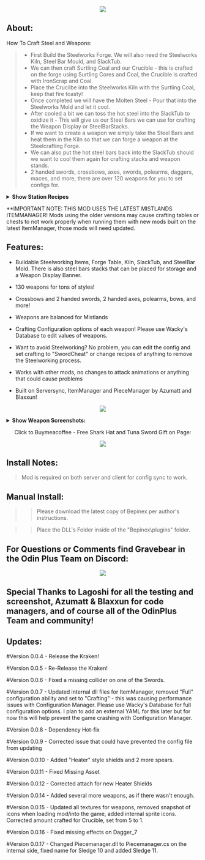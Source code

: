 
</p>

<p align="center">

<img src="https://cdn.discordapp.com/attachments/1002971376551989369/1046227393825755196/steelworksheader.png">

</p>

<h2>  About: </h2>

How To Craft Steel and Weapons: 


>* First Build the Steelworks Forge. We will also need the Steelworks Kiln, Steel Bar Mould, and SlackTub.
>* We can then craft Surtling Coal and our Crucible - this is crafted on the forge using Surtling Cores and Coal, the Crucible is crafted with IronScrap and Coal.
>* Place the Crucilbe into the Steelworks Kiln with the Surtling Coal, keep that fire toasty!
>* Once completed we will have the Molten Steel - Pour that into the Steelworks Mold and let it cool.
>* After cooled a bit we can toss the hot steel into the SlackTub to oxidize it - This will give us our Steel Bars we can use for crafting the Weapon Display or SteelBarStacks.
>* If we want to create a weapon we simply take the Steel Bars and heat them in the Kiln so that we can forge a weapon at the Steelcrafting Forge.
>* We can also put the hot steel bars back into the SlackTub should we want to cool them again for crafting stacks and weapon stands.
>* 2 handed swords, crossbows, axes, swords, polearms, daggers, maces, and more, there are over 120 weapons for you to set configs for.

<details><summary><b>Show Station Recipes</b></summary>

|CWS_Forge|  |
|-----|--------|
|Stone |10       |
|Iron |5      |
|DragonTear |1      |
  
|CWS_Slack_Tub|  |
|-----|--------|
|Iron |1       |
|CWS_SurtlingCoal |1      |
|RoundLog |5      |

|CWS_Stone_Kiln|  |
|-----|--------|
|CWS_SurtlingCoal |2       |
|Iron |5      |
|Stone |20      |

|CWS_Steel_Mold|  |
|-----|--------|
|Iron |1       |
|CWS_SurtlingCoal |2      |
|Stone |5      |

|CWS_Item_Stand|  |
|-----|--------|
|CWS_Cold_Steel |4       |
|CWS_SurtlingCoal |2      |
|DeerHide |2      |
  
|CWS_Item_Stand_2|  |
|-----|--------|
|CWS_Cold_Steel |4       |
|CWS_SurtlingCoal |2      |
|DeerHide |2      |

|CWS_Steel_Pile|  |
|-----|--------|
|CWS_Cold_Steel |20       |
|CWS_SurtlingCoal |2      |
|DeerHide |2      |

|CWS_SurtlingCoal|  |
|-----|--------|
|Coal |5       |
|SurtlingCore |1      |

|CWS_Crucible_Full|  |
|-----|--------|
|CWS_SurtlingCoal |2       |
|IronScrap |5      |

>Note: All steel weapon recipes can be configured via config file, this syncs with the server's config settings.

|CWS_Weapons|  |
|-----|--------|
|CWS_Hot_Steel_Finished |2       |
|RoundLog |2      |


</details>

**IMPORTANT NOTE: THIS MOD USES THE LATEST MISTLANDS ITEMMANAGER! Mods using the older versions may cause crafting tables or chests to not work properly when running them with new mods built on the latest ItemManager, those mods will need updated.


<h2>  Features:</h2>

- Buildable Steelworking Items, Forge Table, Kiln, SlackTub, and SteelBar Mold. There is also steel bars stacks that can be placed for storage and a Weapon Display Banner.

- 130 weapons for tons of styles!

- Crossbows and 2 handed swords, 2 handed axes, polearms, bows, and more!

- Weapons are balanced for Mistlands

- Crafting Configuration options of each weapon! Please use Wacky's Database to edit values of weapons.

- Want to avoid Steelworking? No problem, you can edit the config and set crafting to "SwordCheat" or change recipes of anything to remove the Steelworking process.

- Works with other mods, no changes to attack animations or anything that could cause problems

- Built on Serversync, ItemManager and PieceManager by Azumatt and Blaxxun!


<p align="center">

<p align="center"><img src="https://cdn.discordapp.com/attachments/1002971376551989369/1046227393511165952/tableheader.png"></p>



<details><summary><b>Show Weapon Screenshots:</b></summary>


<p align="center"><img src="https://cdn.discordapp.com/attachments/1021774386753196122/1051503255647170570/image.png"></p>

<p align="center"><img src="https://cdn.discordapp.com/attachments/1021774386753196122/1050963211815497769/image.png"></p>

<p align="center"><img src="https://cdn.discordapp.com/attachments/1021774386753196122/1050963212125864047/image.png"></p>

<p align="center"><img src="https://cdn.discordapp.com/attachments/1021774386753196122/1050963259236298812/image.png"></p>

<p align="center"><img src="https://cdn.discordapp.com/attachments/1021774386753196122/1050963259559256124/image.png"></p>

<p align="center"><img src="https://cdn.discordapp.com/attachments/1021774386753196122/1050966100583665804/image.png"></p>

</details>


<p align="center">Click to Buymeacoffee - Free Shark Hat and Tuna Sword Gift on Page:</p>

<p align="center"><a href="https://www.buymeacoffee.com/Gravebear"><img src="https://cdn.discordapp.com/attachments/1002971376551989369/1038591260723789824/GBSupporter.png"></a></p>



<h2>  Install Notes: </h2>

>Mod is required on both server and client for config sync to work.

<h2> Manual Install: </h2>

>>Please download the latest copy of Bepinex per author's instructions.

>>Place the DLL's Folder inside of the "Bepinex\plugins\" folder.

<p>

<p align="center"><h2>For Questions or Comments find Gravebear in the Odin Plus Team on Discord:</h2></p>

<p align="center"><a href="https://discord.gg/mbkPcvu9ax"><img src="https://i.imgur.com/Ji3u63C.png"></a></p>

<h2>Special Thanks to Lagoshi for all the testing and screenshot, Azumatt & Blaxxun for code managers, and of course all of the OdinPlus Team and community!

<h2> Updates: </h2>

#Version 0.0.4 - 
 Release the Kraken!

#Version 0.0.5 - 
 Re-Release the Kraken!
 
#Version 0.0.6 - 
 Fixed a missing collider on one of the Swords.
 
#Version 0.0.7 - 
 Updated internal dll files for ItemManager, removed "Full" configuration ability and set to "Crafting" - this was causing performance issues with Configuration Manager. Please use Wacky's Database for full configuration options. I plan to add an external YAML for this later but for now this will help prevent the game crashing with Configuration Manager.

#Version 0.0.8 - 
 Dependency Hot-fix

#Version 0.0.9 - 
 Corrected issue that could have prevented the config file from updating 

#Version 0.0.10 - 
 Added "Heater" style shields and 2 more spears.

#Version 0.0.11 - 
 Fixed Missing Asset

#Version 0.0.12 - 
 Corrected attach for new Heater Shields

#Version 0.0.14 - 
 Added several more weapons, as if there wasn't enough.

#Version 0.0.15 - 
 Updated all textures for weapons, removed snapshot of icons when loading mod/into the game, added internal sprite icons. Corrected amount crafted for Crucible, set from 5 to 1.

#Version 0.0.16 - 
 Fixed missing effects on Dagger_7

#Version 0.0.17 - 
 Changed Piecemanager.dll to Piecemanager.cs on the internal side, fixed name for Sledge 10 and added Sledge 11.